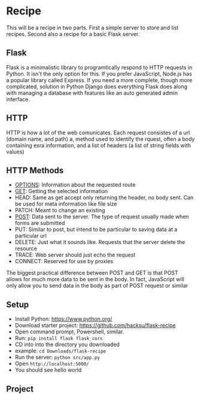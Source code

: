 # Recipe 

This will be a recipe in two parts. First a simple server to store and list recipes. Second also a recipe for a basic Flask server.

## Flask

Flask is a minimalistic library to programtically respond to HTTP requests in Python.
It isn't the only option for this. If you prefer JavaScript, Node.js has a popular library called Express. 
If you need a more complete, though more complicated, solution in Python Django does everything Flask does along with managing a database
with features like an auto generated admin interface.

## HTTP

HTTP is how a lot of the web comunicates. Each request consistes of a url (domain name, and path) a, method used to identify the rquest,
often a body containing exra information, and a list of headers (a list of string fields with values)

## HTTP Methods

* [OPTIONS](https://developer.mozilla.org/en-US/docs/Web/HTTP/Methods/OPTIONS): Information about the requested route
* [GET](https://developer.mozilla.org/en-US/docs/Web/HTTP/Methods/GET): Getting the selected information
* HEAD: Same as get accept only returning the header, no body sent. Can be used for meta information like file size
* PATCH: Meant to change an existing 
* [POST](https://developer.mozilla.org/en-US/docs/Web/HTTP/Methods/POST): Data sent to the server. The type of request usually made when forms are submitted
* PUT: Similar to post, but intend to be particular to saving data at a particular url
* DELETE: Just what it sounds like. Requests that the server delete the resource
* TRACE: Web server should just echo the request
* CONNECT: Reserved for use by proxies

The biggest practical difference between POST and GET is that POST allows for much more data to be sent in the body. In fact, JavaScript will only allow you
to send data in the body as part of POST request or similar

## Setup

* Install Python: https://www.python.org/
* Download starter project: https://github.com/hacksu/flask-recipe
* Open command prompt, Powershell, similar.
* Run: `pip install flask flask_cors`
* CD into into the directory you downloaded
 * example: `cd Downloads/flask-recipe`
* Run the server: `python src/app.py`
* Open `http://localhost:5000/`
* You should see hello world

## Project
